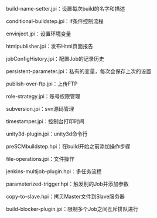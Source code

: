 build-name-setter.jpi：设置每次build的名字和描述

conditional-buildstep.jpi：if条件控制流程

envinject.jpi：设置环境变量

htmlpublisher.jpi：发布Html页面报告

jobConfigHistory.jpi：配置Job的记录历史

persistent-parameter.jpi：私有的变量，每次会保存上次的设置

publish-over-ftp.jpi：上传FTP

role-strategy.jpi：账号权限管理

subversion.jpi：svn源码管理

timestamper.jpi：控制台打印时间

unity3d-plugin.jpi：unity3d命令行

preSCMbuildstep.hpi：在build开始之前添加操作步骤

file-operations.jpi：文件操作

jenkins-multijob-plugin.hpi：多任务流程

parameterized-trigger.hpi：触发别的Job并添加参数

copy-to-slave.hpi：拷贝Master文件到Slave服务器

build-blocker-plugin.jpi：限制多个Job之间互斥排队进行